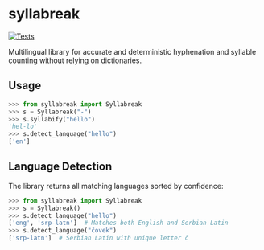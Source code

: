 # syllabreak

[![Tests](https://github.com/apakabarfm/syllabreak/actions/workflows/tests.yml/badge.svg)](https://github.com/apakabarfm/syllabreak/actions/workflows/tests.yml)

Multilingual library for accurate and deterministic hyphenation and syllable counting without relying on dictionaries.

## Usage

```python
>>> from syllabreak import Syllabreak
>>> s = Syllabreak("-")
>>> s.syllabify("hello")
'hel-lo'
>>> s.detect_language("hello")
['en']
```

## Language Detection

The library returns all matching languages sorted by confidence:

```python
>>> from syllabreak import Syllabreak
>>> s = Syllabreak()
>>> s.detect_language("hello")
['eng', 'srp-latn']  # Matches both English and Serbian Latin
>>> s.detect_language("čovek")
['srp-latn']  # Serbian Latin with unique letter č
```
